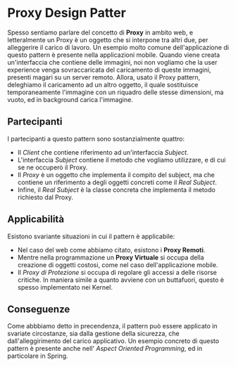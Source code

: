 # Proxy Design Patter
Spesso sentiamo parlare del concetto di __Proxy__ in ambito web, e letteralmente un Proxy è un oggetto che si interpone tra altri due, per alleggerire il carico di lavoro.
Un esempio molto comune dell'applicazione di questo pattern è presente nella applicazioni mobile. Quando viene creata un'interfaccia che contiene delle immagini, noi non vogliamo che la user experience venga sovraccaricata del caricamento di queste immagini, presenti magari su un server remoto. Allora, usato il Proxy pattern, deleghiamo il caricamento ad un altro oggetto, il quale sostituisce temporaneamente l'immagine con un riquadro delle stesse dimensioni, ma vuoto, ed in background carica l'immagine.

## Partecipanti
I partecipanti a questo pattern sono sostanzialmente quattro:
- Il _Client_ che contiene riferimento ad un'interfaccia _Subject_.
- L'interfaccia _Subject_ contiene il metodo che vogliamo utilizzare, e di cui se ne occuperò il Proxy.
- Il _Proxy_ è un oggetto che implementa il compito del subject, ma che contiene un riferimento a degli oggetti concreti come il _Real Subject_.
- Infine, il _Real Subject_ è la classe concreta che implementa il metodo richiesto dal Proxy.

## Applicabilità
Esistono svariante situazioni in cui il pattern è applicabile:
- Nel caso del web come abbiamo citato, esistono i __Proxy Remoti__.
- Mentre nella programmazione un __Proxy Virtuale__ si occupa della creazione di oggetti costosi, come nel caso dell'applicazione mobile.
- Il _Proxy di Protezione_ si occupa di regolare gli accessi a delle risorse critiche. In maniera simile a quanto avviene con un buttafuori, questo è spesso implementato nei Kernel.

## Conseguenze
Come abbbiamo detto in precendenza, il pattern può essere applicato in svariate circostanze, sia dalla gestione della sicurezza, che dall'alleggirimento del carico applicativo. Un esempio concreto di questo pattern è presente anche nell' _Aspect Oriented Programming_, ed in particolare in Spring. 